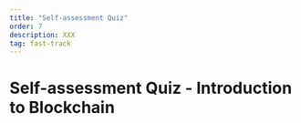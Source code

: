 ```yaml
---
title: "Self-assessment Quiz"
order: 7
description: XXX
tag: fast-track
---
```


# Self-assessment Quiz - Introduction to Blockchain

##
